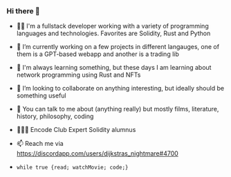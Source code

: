 ### Hi there 👋

- 🧑‍💻 I'm a fullstack developer working with a variety of programming languages and technologies. Favorites are Solidity, Rust and Python
- 🔭 I’m currently working on a few projects in different langauges, one of them is a GPT-based webapp and another is a trading lib
- 🌱 I'm always learning something, but these days I am learning about network programming using Rust and NFTs
- 🫶 I’m looking to collaborate on anything interesting, but ideally should be something useful
- 💬 You can talk to me about (anything really) but mostly films, literature, history, philosophy, coding
- 👨🏻‍🎓 Encode Club Expert Solidity alumnus
- 📫 Reach me via https://discordapp.com/users/dijkstras_nightmare#4700


- `while true {read; watchMovie; code;}`


<!--
**thelonehegelian/thelonehegelian** is a ✨ _special_ ✨ repository because its `README.md` (this file) appears on your GitHub profile.

